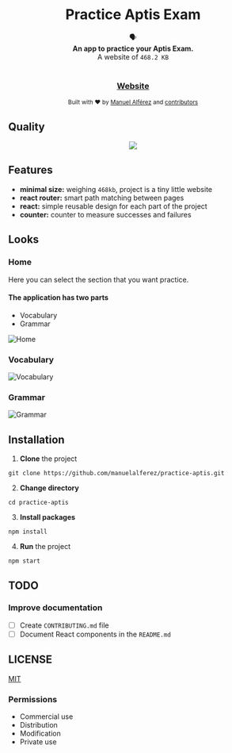 <h1 align="center">Practice Aptis Exam</h1>
<div align="center">
	  🗣
</div>
<div align="center">
  <strong>An app to practice your Aptis Exam.</strong>
</div>
<div align="center">
  A website of <code>468.2 KB</code>
</div>

<br />

<div align="center">
  <h3>
    <a href="https://practice-aptis.firebaseapp.com">
      Website
    </a>
  </h3>
</div>

<div align="center">
  <sub>Built with ❤︎ by
  <a href="https://twitter.com/manuelalferez">Manuel Alférez</a> and
  <a href="https://github.com/manuelalferez/practice-aptis/graphs/contributors">
    contributors
  </a>
</div>

## Quality

<div align="center">
	<img src="https://i.ibb.co/GMHNJS2/Captura-de-pantalla-2020-03-20-a-las-8-46-18.png"/>
</div>

## Features
- __minimal size:__ weighing `468kb`, project is a tiny little website
- __react router:__ smart path matching between pages
- __react:__ simple reusable design for each part of the project
- __counter:__ counter to measure successes and failures

## Looks

### Home

Here you can select the section that you want practice. 

#### The application has two parts

- Vocabulary 
- Grammar

![Home](https://i.ibb.co/xLtJ905/Captura-de-pantalla-2019-08-15-a-las-12-47-39.png)

### Vocabulary

![Vocabulary](https://i.ibb.co/th6zHxK/Captura-de-pantalla-2019-08-15-a-las-12-48-15.png)

### Grammar

![Grammar](https://i.ibb.co/NVvdy5p/Captura-de-pantalla-2019-08-15-a-las-12-47-54.png)

## Installation
1. **Clone** the project

`git clone https://github.com/manuelalferez/practice-aptis.git`

2. **Change directory**

`cd practice-aptis`

3. **Install packages** 

`npm install`

4. **Run** the project 

`npm start`

## TODO

### Improve documentation
 - [ ] Create `CONTRIBUTING.md` file
 - [ ] Document React components in the `README.md`

## LICENSE

[MIT](https://choosealicense.com/licenses/mit/)

### Permissions
-   Commercial use
-   Distribution
-   Modification
-   Private use
